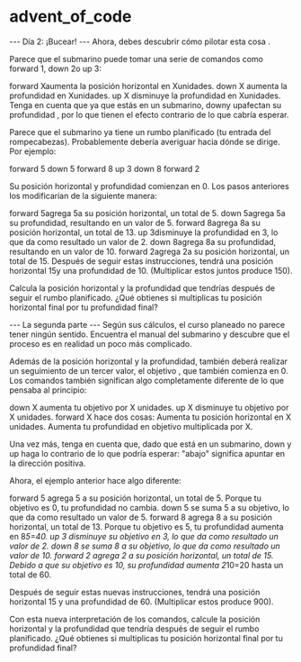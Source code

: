 # advent_of_code

--- Día 2: ¡Bucear! ---
Ahora, debes descubrir cómo pilotar esta cosa .

Parece que el submarino puede tomar una serie de comandos como forward 1, down 2o up 3:

forward Xaumenta la posición horizontal en Xunidades.
down X aumenta la profundidad en Xunidades.
up X disminuye la profundidad en Xunidades.
Tenga en cuenta que ya que estás en un submarino, downy upafectan su profundidad , por lo que tienen el efecto contrario de lo que cabría esperar.

Parece que el submarino ya tiene un rumbo planificado (tu entrada del rompecabezas). Probablemente debería averiguar hacia dónde se dirige. Por ejemplo:

forward 5
down 5
forward 8
up 3
down 8
forward 2

Su posición horizontal y profundidad comienzan en 0. Los pasos anteriores los modificarían de la siguiente manera:

forward 5agrega 5a su posición horizontal, un total de 5.
down 5agrega 5a su profundidad, resultando en un valor de 5.
forward 8agrega 8a su posición horizontal, un total de 13.
up 3disminuye la profundidad en 3, lo que da como resultado un valor de 2.
down 8agrega 8a su profundidad, resultando en un valor de 10.
forward 2agrega 2a su posición horizontal, un total de 15.
Después de seguir estas instrucciones, tendrá una posición horizontal 15y una profundidad de 10. (Multiplicar estos juntos produce 150).

Calcula la posición horizontal y la profundidad que tendrías después de seguir el rumbo planificado. ¿Qué obtienes si multiplicas tu posición horizontal final por tu profundidad final?

--- La segunda parte ---
Según sus cálculos, el curso planeado no parece tener ningún sentido. Encuentra el manual del submarino y descubre que el proceso es en realidad un poco más complicado.

Además de la posición horizontal y la profundidad, también deberá realizar un seguimiento de un tercer valor, el objetivo , que también comienza en 0. Los comandos también significan algo completamente diferente de lo que pensaba al principio:

down X aumenta tu objetivo por X unidades.
up X disminuye tu objetivo por X unidades.
forward X hace dos cosas:
    Aumenta tu posición horizontal en X unidades.
    Aumenta tu profundidad en objetivo multiplicada por X.

Una vez más, tenga en cuenta que, dado que está en un submarino, down y up haga lo contrario de lo que podría esperar: "abajo" significa apuntar en la dirección positiva.

Ahora, el ejemplo anterior hace algo diferente:

forward 5 agrega 5 a su posición horizontal, un total de 5. Porque tu objetivo es 0, tu profundidad no cambia.
down 5 se suma 5 a su objetivo, lo que da como resultado un valor de 5.
forward 8 agrega 8 a su posición horizontal, un total de 13. Porque tu objetivo es 5, tu profundidad aumenta en 8*5=40.
up 3 disminuye su objetivo en 3, lo que da como resultado un valor de 2.
down 8 se suma 8 a su objetivo, lo que da como resultado un valor de 10.
forward 2 agrega 2 a su posición horizontal, un total de 15. Debido a que su objetivo es 10, su profundidad aumenta 2*10=20 hasta un total de 60.

Después de seguir estas nuevas instrucciones, tendrá una posición horizontal 15 y una profundidad de 60. (Multiplicar estos produce 900).

Con esta nueva interpretación de los comandos, calcule la posición horizontal y la profundidad que tendría después de seguir el rumbo planificado. ¿Qué obtienes si multiplicas tu posición horizontal final por tu profundidad final?